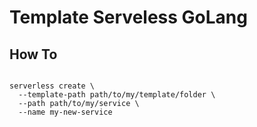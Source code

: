 # Template Serveless GoLang


## How To

```shell

serverless create \
  --template-path path/to/my/template/folder \
  --path path/to/my/service \
  --name my-new-service
  
```
